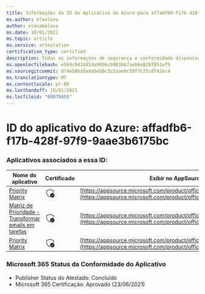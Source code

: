 ```yaml
---
title: Informações da ID do Aplicativo do Azure para affadfb6-f17b-428f-97f9-9aae3b6175bc
ms.author: elmalova
author: elenamalova
ms.date: 10/01/2021
ms.topic: article
ms.service: attestation
certification_type: certified
description: Todas as informações de segurança e conformidade disponíveis para affadfb6-f17b-428f-97f9-9aae3b6175bc.
ms.openlocfilehash: e569c9d18454a9096cb903bb7aeb6e8207851ef9
ms.sourcegitcommit: 874e586a5a9a5eb0c5c5aae0c59f7c75c0742ec4
ms.translationtype: MT
ms.contentlocale: pt-BR
ms.lasthandoff: 10/01/2021
ms.locfileid: "60079455"
---
```

# <a name="azure-app-id-affadfb6-f17b-428f-97f9-9aae3b6175bc"></a>ID do aplicativo do Azure: affadfb6-f17b-428f-97f9-9aae3b6175bc


### <a name="apps-associated-with-this-id"></a>Aplicativos associados a essa ID:
| **Nome do aplicativo** | **Certificado** | **Exibir no AppSource** |
|--------------|---------------|-----------------------|
| [Priority Matrix](https://docs.microsoft.com/microsoft-365-app-certification/forward/WA104382005) | <img alt="Certified application badge" src="../media/certified-badge.png" height="25" width="25" /> | [https://appsource.microsoft.com/product/office/WA104382005](https://appsource.microsoft.com/product/office/WA104382005) |
| [Matriz de Prioridade - Transformar emails em tarefas](https://docs.microsoft.com/microsoft-365-app-certification/forward/WA104381735) | <img alt="Certified application badge" src="../media/certified-badge.png" height="25" width="25" /> | [https://appsource.microsoft.com/product/office/WA104381735](https://appsource.microsoft.com/product/office/WA104381735) |
| [Priority Matrix](https://docs.microsoft.com/microsoft-365-app-certification/forward/appfluenceinc.m_pm_msft) | <img alt="Certified application badge" src="../media/certified-badge.png" height="25" width="25" /> | [https://appsource.microsoft.com/product/office/appfluenceinc.m_pm_msft](https://appsource.microsoft.com/product/office/appfluenceinc.m_pm_msft) |

### <a name="microsoft-365-app-compliance-status"></a>Microsoft 365 Status da Conformidade do Aplicativo
- Publisher Status do Atestado: Concluído
- Microsoft 365 Certificação: Aprovado (23/06/2021)
